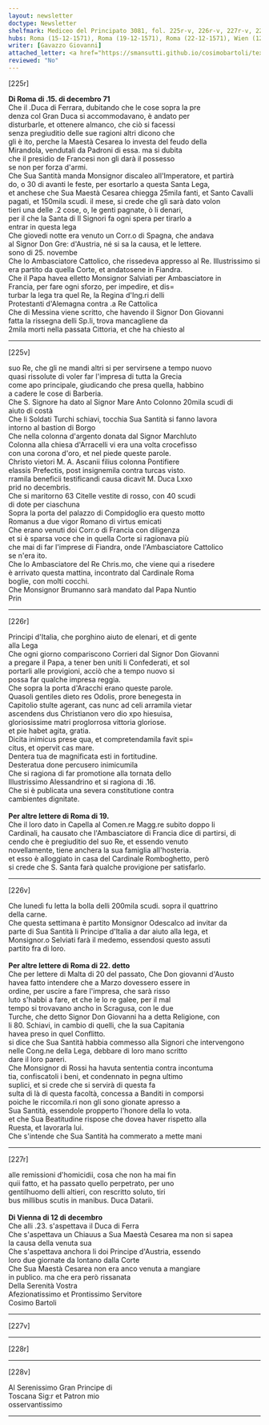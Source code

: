 ```yaml
---
layout: newsletter
doctype: Newsletter
shelfmark: Mediceo del Principato 3081, fol. 225r-v, 226r-v, 227r-v, 228r-v
hubs: Roma (15-12-1571), Roma (19-12-1571), Roma (22-12-1571), Wien (12-12-1571)
writer: [Gavazzo Giovanni]
attached_letter: <a href="https://smansutti.github.io/cosimobartoli/texts/2980_068/">2980_068</a>, <a href="https://smansutti.github.io/cosimobartoli/texts/2981_004/">2981_004</a>
reviewed: "No"
---
```


[225r]  
  
  
<strong>Di Roma di .15. di decembro 71</strong>  
Che il .Duca di Ferrara, dubitando che le cose sopra la pre  
denza col Gran Duca si accommodavano, è andato per  
disturbarle, et ottenere almanco, che ciò si facessi  
senza pregiuditio delle sue ragioni altri dicono che  
gli è ito, perche la Maestà Cesarea lo investa del feudo della  
Mirandola, vendutali da Padroni di essa. ma si dubita  
che il presidio de Francesi non gli darà il possesso  
se non per forza d'armi.  
Che Sua Santità manda Monsignor discaleo all'Imperatore, et partirà  
do, o 30 di avanti le feste, per esortarlo a questa Santa Lega,  
et anchese che Sua Maestà Cesarea chiegga 25mila fanti, et Santo Cavalli  
pagati, et 150mila scudi. il mese, si crede che gli sarà dato volon  
tieri una delle .2 cose, o, le genti pagnate, ò li denari,  
per il che la Santa di Il Signori fa ogni spera per tirarlo a  
entrar in questa lega  
Che giovedi notte era venuto un Corr.o di Spagna, che andava  
al Signor Don Gre: d'Austria, né si sa la causa, et le lettere.  
sono di 25. novembe  
Che lo Ambasciatore Cattolico, che rissedeva appresso al Re. Illustrissimo si  
era partito da quella Corte, et andatosene in Fiandra.  
Che il Papa havea elletto Monsignor Salviati per Ambasciatore in  
Francia, per fare ogni sforzo, per impedire, et dis=  
turbar la lega tra quel Re, la Regina d'Ing.ri delli  
Protestanti d'Alemagna contra .a Re Cattolica  
Che di Messina viene scritto, che havendo il Signor Don Giovanni  
fatta la rissegna delli Sp.li, trova mancagliene da  
2mila morti nella passata Cittoria, et che ha chiesto al  
  
---  

[225v]  
  
  
suo Re, che gli ne mandi altri si per servirsene a tempo nuovo  
quasi rissolute di voler far l'impresa di tutta la Grecia  
come apo principale, giudicando che presa quella, habbino  
a cadere le cose di Barberia.  
Che S. Signore ha dato al Signor Mare Anto Colonno 20mila scudi di  
aiuto di costà  
Che li Soldati Turchi schiavi, tocchia Sua Santità si fanno lavora  
intorno al bastion di Borgo  
Che nella colonna d'argento donata dal Signor Marchluto  
Colonna alla chiesa d'Arracelli vi era una volta crocefisso  
con una corona d'oro, et nel piede queste parole.  
Christo vietori M. A. Ascanii filius colonna Pontifiere  
elassis Prefectis, post insignemila contra turcas visto.  
rramila beneficii testificandi causa dicavit M. Duca Lxxo  
prid no decembris.  
Che si maritorno 63 Citelle vestite di rosso, con 40 scudi  
di dote per ciaschuna  
Sopra la porta del palazzo di Compidoglio era questo motto  
Romanus a due vigor Romano di virtus emicati  
Che erano venuti doi Corr.o di Francia con diligenza  
et si è sparsa voce che in quella Corte si ragionava più  
che mai di far l'imprese di Fiandra, onde l'Ambasciatore Cattolico  
se n'era ito.  
Che lo Ambasciatore del Re Chris.mo, che viene qui a risedere  
è arrivato questa mattina, incontrato dal Cardinale Roma  
boglie, con molti cocchi.  
Che Monsignor Brumanno sarà mandato dal Papa Nuntio  
Prin  
  
---  

[226r]  
  
  
Principi d'Italia, che porghino aiuto de elenari, et di gente  
alla Lega  
Che ogni giorno compariscono Corrieri dal Signor Don Giovanni  
a pregare il Papa, a tener ben uniti li Confederati, et sol  
portarli alle provigioni, acciò che a tempo nuovo si  
possa far qualche impresa reggia.  
Che sopra la porta d'Aracchi erano queste parole.  
Quasoli gentiles dieto res Odolis, prore benegesta in  
Capitolio stulte agerant, cas nunc ad celi arramila vietar  
ascendens dus Christianon vero dio xpo hiesuisa,  
gloriosissime matri proglorrosa vittoria gloriose.  
et pie habet agita, gratia.  
Dicita inimicus prese qua, et compretendamila favit spi=  
citus, et opervit cas mare.  
Dentera tua de magnificata esti in fortitudine.  
Desteratua done percusero inimicumila  
Che si ragiona di far promotione alla tornata dello  
Illustrissimo Alessandrino et si ragiona di .16.  
Che si è publicata una severa constitutione contra  
cambientes dignitate.  
<br/><strong>Per altre lettere di Roma di 19.</strong>  
Che il loro dato in Capella al Comen.re Magg.re subito doppo li  
Cardinali, ha causato che l'Ambasciatore di Francia dice di partirsi, di  
cendo che è pregiuditio del suo Re, et essendo venuto  
novellamente, tiene anchera la sua famiglia all'hosteria.  
et esso è alloggiato in casa del Cardinale Romboghetto, però  
si crede che S. Santa farà qualche provigione per satisfarlo.  
  
---  

[226v]  
  
  
Che lunedì fu letta la bolla delli 200mila scudi. sopra il quattrino  
della carne.  
Che questa settimana è partito Monsignor Odescalco ad invitar da  
parte di Sua Santità li Principe d'Italia a dar aiuto alla lega, et  
Monsignor.o Selviati farà il medemo, essendosi questo assuti  
partito fra di loro.  
<br/><strong>Per altre lettere di Roma di 22. detto</strong>  
Che per lettere di Malta di 20 del passato, Che Don giovanni d'Austo  
havea fatto intendere che a Marzo dovessero essere in  
ordine, per uscire a fare l'impresa, che sarà risso  
luto s'habbi a fare, et che le lo re galee, per il mal  
tempo si trovavano ancho in Scragusa, con le due  
Turche, che detto Signor Don Giovanni ha a detta Religione, con  
li 80. Schiavi, in cambio di quelli, che la sua Capitania  
havea preso in quel Conflitto.  
si dice che Sua Santità habbia commesso alla Signori che intervengono  
nelle Cong.ne della Lega, debbare di loro mano scritto  
dare il loro pareri.  
Che Monsignor di Rossi ha havuta sententia contra incontuma  
tia, confiscatoli i beni, et condennato in pegna ultimo  
suplici, et si crede che si servirà di questa fa  
sulta di là di questa facoltà, concessa a Banditi in comporsi  
poiche le riccomila.ri non gli sono gionate apresso a  
Sua Santità, essendole propperto l'honore della lo vota.  
et che Sua Beatitudine rispose che dovea haver rispetto alla  
Ruesta, et lavorarla lui.  
Che s'intende che Sua Santità ha commerato a mette mani  
  
---  

[227r]  
  
  
alle remissioni d'homicidii, cosa che non ha mai fin  
quii fatto, et ha passato quello perpetrato, per uno  
gentilhuomo delli altieri, con rescritto soluto, tiri  
bus millibus scutis in manibus. Duca Datarii.  
<br/><strong>Di Vienna di 12 di decembro</strong>  
Che alli .23. s'aspettava il Duca di Ferra  
Che s'aspettava un Chiauus a Sua Maestà Cesarea ma non si sapea  
la causa della venuta sua  
Che s'aspettava anchora li doi Principe d'Austria, essendo  
loro due giornate da lontano dalla Corte  
Che Sua Maestà Cesarea non era anco venuta a mangiare  
in publico. ma che era però rissanata  
Della Serenità Vostra  
Afezionatissimo et Prontissimo Servitore  
Cosimo Bartoli  
  
---  

[227v]  
  
  
  
---  

[228r]  
  
  
  
---  

[228v]  
  
  
Al Serenissimo Gran Principe di  
Toscana Sig:r et Patron mio  
osservantissimo  
  
---  

